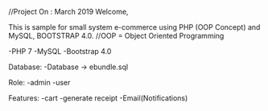 //Project On : March 2019
Welcome,

This is sample for small system e-commerce using PHP (OOP Concept) and MySQL, BOOTSTRAP 4.0.
//OOP = Object Oriented Programming

-PHP 7
-MySQL
-Bootstrap 4.0

Database:
-Database -> ebundle.sql

Role:
-admin
-user

Features:
-cart
-generate receipt
-Email(Notifications)